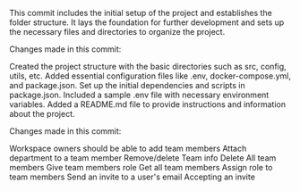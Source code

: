 This commit includes the initial setup of the project and establishes the folder structure. It lays the foundation for further development and sets up the necessary files and directories to organize the project.

Changes made in this commit:

Created the project structure with the basic directories such as src, config, utils, etc.
Added essential configuration files like .env, docker-compose.yml, and package.json.
Set up the initial dependencies and scripts in package.json.
Included a sample .env file with necessary environment variables.
Added a README.md file to provide instructions and information about the project.

Changes made in this commit:

 Workspace owners should be able to add team members
 Attach department to a team member
 Remove/delete Team info
 Delete All team members
 Give team members role
 Get all team members
 Assign role to team members
 Send an invite to a user's email
 Accepting an invite